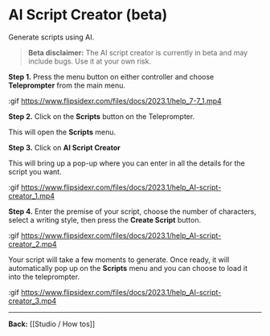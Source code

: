 # AI Script Creator (beta)

Generate scripts using AI.

>**Beta disclaimer:** The AI script creator is currently in beta and may include bugs. Use it at your own risk.

**Step 1.** Press the menu button on either controller and choose **Teleprompter** from the main menu.

:gif https://www.flipsidexr.com/files/docs/2023.1/help_7-7_1.mp4

**Step 2.** Click on the **Scripts** button on the Teleprompter.

This will open the **Scripts** menu.

**Step 3.** Click on **AI Script Creator**

This will bring up a pop-up where you can enter in all the details for the script you want.

:gif https://www.flipsidexr.com/files/docs/2023.1/help_AI-script-creator_1.mp4

**Step 4.** Enter the premise of your script, choose the number of characters, select a writing style, then press the **Create Script** button.

:gif https://www.flipsidexr.com/files/docs/2023.1/help_AI-script-creator_2.mp4

Your script will take a few moments to generate.  Once ready, it will automatically pop up on the **Scripts** menu and you can choose to load it into the teleprompter. 

:gif https://www.flipsidexr.com/files/docs/2023.1/help_AI-script-creator_3.mp4

---

**Back:** [[Studio / How tos]]
